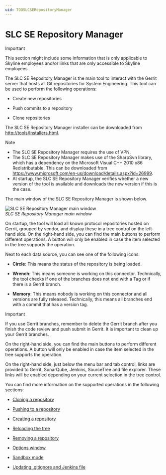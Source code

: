 ```yaml
---
uid: TOOSLCSERepositoryManager
---
```


# SLC SE Repository Manager

> [!IMPORTANT]
> This section might include some information that is only applicable to Skyline employees and/or links that are only accessible to Skyline employees.

The SLC SE Repository Manager is the main tool to interact with the Gerrit server that hosts all Git repositories for System Engineering. This tool can be used to perform the following operations:

- Create new repositories

- Push commits to a repository

- Clone repositories

The SLC SE Repository Manager installer can be downloaded from [http://tools/Installers.html](http://tools/Installers.html).

> [!NOTE]
>
> - The SLC SE Repository Manager requires the use of VPN.
> - The SLC SE Repository Manager makes use of the SharpSvn library, which has a dependency on the Microsoft Visual C++ 2010 x86 Redistributable. This can be downloaded from <https://www.microsoft.com/en-us/download/details.aspx?id=26999>.
> - At startup, the SLC SE Repository Manager verifies whether a new version of the tool is available and downloads the new version if this is the case.

The main window of the SLC SE Repository Manager is shown below.

![SLC SE Repository Manager main window](~/develop/images/SLC_SE_Repo_Manager_tool.png)
<br>*SLC SE Repository Manager main window*

On startup, the tool will load all known protocol repositories hosted on Gerrit, grouped by vendor, and display these in a tree control on the left-hand side. On the right-hand side, you can find the main buttons to perform different operations. A button will only be enabled in case the item selected in the tree supports the operation.

Next to each data source, you can see one of the following icons:

- **Circle**: This means the status of the repository is being loaded.

- **Wrench**: This means someone is working on this connector. Technically, the tool checks if one of the branches does not end with a Tag or if there is a Gerrit branch.

- **Memory**: This means nobody is working on this connector and all versions are fully released. Technically, this means all branches end with a commit that has a version tag.

> [!IMPORTANT]
> If you use Gerrit branches, remember to delete the Gerrit branch after you finish the code review and push submit in Gerrit. It is important to clean up your Gerrit branches.

On the right-hand side, you can find the main buttons to perform different operations. A button will only be enabled in case the item selected in the tree supports the operation.

On the right-hand side, just below the menu bar and tab control, links are provided to Gerrit, SonarQube, Jenkins, SourceTree and file explorer. These links will be enabled depending on your current selection in the tree control.

You can find more information on the supported operations in the following sections:

- [Cloning a repository](xref:Cloning_a_repository)

- [Pushing to a repository](xref:Pushing_to_a_repository)

- [Creating a repository](xref:Creating_a_repository)

- [Reloading the tree](xref:Reloading_the_tree)

- [Removing a repository](xref:Removing_a_repository)

- [Options window](xref:Options_window)

- [Sandbox mode](xref:Sandbox_mode)

- [Updating .gitignore and Jenkins file](xref:Updating_gitignore_and_Jenkins_file)
